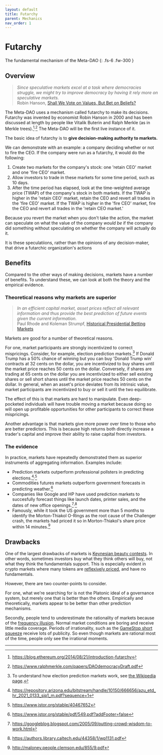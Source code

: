```yaml
---
layout: default
title: Futarchy
parent: Mechanics
nav_order: 1
---
```


# Futarchy

The fundamental mechanism of the Meta-DAO
{: .fs-6 .fw-300 }

## Overview

> *Since speculative markets excel at a task where democracies struggle, we might try to
> improve democracy by having it rely more on speculative markets.*\
> Robin Hanson, [Shall We Vote on Values, But Bet on Beliefs?](http://hanson.gmu.edu/futarchy2013.pdf)

The Meta-DAO uses a mechanism called futarchy to make its decisions. Futarchy
was invented by economist Robin Hanson in 2000 and has been discussed at length
by people like Vitalik Buterin and Ralph Merkle (as in Merkle trees).[^1]<sup>,</sup>[^2]
The Meta-DAO will be the first live instance of it.

The basic idea of futarchy is to **give decision-making authority to markets.**

We can demonstrate with an example: a company deciding whether or not to fire
the CEO. If the company were run as a futarchy, it would do the following:
1. Create two markets for the company's stock: one 'retain CEO' market and one
'fire CEO' market.
2. Allow investors to trade in these markets for some time period, such as 10 days.
3. After the time period has elapsed, look at the time-weighted average price (TWAP)
of the company's stock in both markets. If the TWAP is higher in the 'retain CEO' market,
retain the CEO and revert all trades in the 'fire CEO' market. If the TWAP is 
higher in the 'fire CEO' market, fire the CEO and revert all trades in the 'retain
CEO market.'

Because you revert the market when you don't take the action, the market can
speculate on what the value of the company *would be* if the company did something
without speculating on whether the company will actually do it.

It is these speculatiions, rather than the opinions of any decision-maker, 
that drive a futarchic organization's actions

## Benefits

Compared to the other ways of making decisions, markets have a number of benefits.
To understand these, we can look at both the theory and the empirical evidence.

### Theoretical reasons why markets are superior

> *In an efficient capital market, asset prices reflect all relevant information
> and thus provide the best prediction of future events given the current information.*\
> Paul Rhode and Koleman Strumpf, [Historical Presidential Betting Markets](https://users.wfu.edu/strumpks/papers/JEP_2004.pdf)

Markets are good for a number of theoretical reasons.

For one, market participants are strongly incentivized to correct mispricings.
Consider, for example, election prediction markets.[^3] If Donald Trump has a 50%
chance of winning but you can buy 'Donald Trump win' contracts at 32 cents on the
dollar, you are incentivized to buy shares until the market price reaches 
50 cents on the dollar. Conversely,
if shares are trading at 65 cents on the dollar you are incentivized to either
sell existing shares or sell short shares until the market price reaches 50 cents
on the dollar. In general, when an asset's price deviates from its intrinsic value, market
participants are incentivized to buy or sell it until the two equilibrate.

The effect of this is that markets are hard to manipulate. Even deep-pocketed
individuals will have trouble moving a market because doing so will open up 
profitable opportunities for other participants to correct these mispricings.

Another advantage is that markets give more power over time to those who are 
better predictors. This is because high returns both directly increase a trader's
capital and improve their ability to raise capital from investors.

### The evidence

In practice, markets have repeatedly demonstrated them as superior instruments
of aggregating information. Examples include:
- Prediction markets outperform professional pollsters
in predicting elections.[^4]<sup>,</sup>[^5]
- Commodities futures markets outperform government forecasts
in predicting weather.[^6]
- Companies like Google and HP have used prediction markets to succesfully forecast
things like launch dates, printer sales, and the dates of new office openings.[^7]<sup>,</sup>[^8]
- Famously, while it took the US government more than 5 months to
identify the Morton-Thiakol O-Rings as the root cause of the Challenger crash,
the markets had priced it so in Morton-Thiakol's share price within 14 minutes.[^9]

## Drawbacks

One of the largest drawbacks of markets is [Keynesian beauty contests](https://en.wikipedia.org/wiki/Keynesian_beauty_contest).
In other words, sometimes investors buy what they think others will buy, not what
they think the fundamentals support. This is especially evident in crypto markets
where many tokens are [reflexively priced](https://www.epsilonmgmt.com/blog/reflexivity/),
and have no fundamentals.

However, there are two counter-points to consider.

For one, what we're searching for is not the Platonic ideal of a governance system,
but merely one that is better than the others. Empirically and theoretically,
markets appear to be better than other prediction mechanisms.

Secondly, people tend to underestimate the rationality of markets because of
the [frequency illusion](https://en.wikipedia.org/wiki/Frequency_illusion).
Normal market conditions are boring and receive little media coverage. Periods
of irrationality, such as the [GameStop short squeeze](https://en.wikipedia.org/wiki/GameStop_short_squeeze)
receive lots of publicity. So even though markets are rational most of the time,
people only see the irrational moments.

----

[^1]: https://blog.ethereum.org/2014/08/21/introduction-futarchy
[^2]: https://www.ralphmerkle.com/papers/DAOdemocracyDraft.pdf
[^3]: To understand how election prediction markets work, see [the Wikipedia page](https://en.wikipedia.org/wiki/Election_stock_market).
[^4]: https://repository.arizona.edu/bitstream/handle/10150/666656/azu_etd_hr_2021_0133_sip1_m.pdf?sequence=1
[^5]: https://www.jstor.org/stable/40467652
[^6]: https://www.jstor.org/stable/pdf/549.pdf?addFooter=false
[^7]: https://googleblog.blogspot.com/2005/09/putting-crowd-wisdom-to-work.html
[^8]: https://authors.library.caltech.edu/44358/1/wp1131.pdf
[^9]: http://maloney.people.clemson.edu/855/9.pdf


